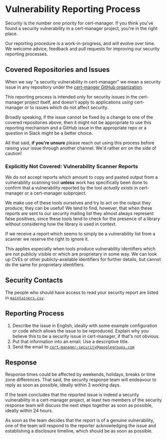 # Vulnerability Reporting Process

Security is the number one priority for cert-manager. If you think you've found a
security vulnerability in a cert-manager project, you're in the right place.

Our reporting procedure is a work-in-progress, and will evolve over time. We
welcome advice, feedback and pull requests for improving our security
reporting processes.

## Covered Repositories and Issues

When we say "a security vulnerability in cert-manager" we mean a security issue
in any repository under the [cert-manger GitHub organization](https://github.com/cert-manager/).

This reporting process is intended only for security issues in the cert-manager
project itself, and doesn't apply to applications _using_ cert-manager or to
issues which do not affect security.

Broadly speaking, if the issue cannot be fixed by a change to one of the covered
repositories above, then it might not be appropriate to use this reporting
mechanism and a GitHub issue in the appropriate repo or a question in Slack
might be a better choice.

All that said, **if you're unsure** please reach out using this process before
raising your issue through another channel. We'd rather err on the side of
caution!

### Explicitly Not Covered: Vulnerability Scanner Reports

We do not accept reports which amount to copy and pasted output from a vulnerability
scanning tool **unless** work has specifically been done to confirm that a vulnerability
reported by the tool _actually exists_ in cert-manager or a cert-manager subproject.

We make use of these tools ourselves and try to act on the output they produce; they
can be useful! We tend to find, however, that when these reports are sent to our security
mailing list they almost always represent false positives, since these tools tend to check
for the presence of a library without considering how the library is used in context.

If we receive a report which seems to simply be a vulnerability list from a scanner we
reserve the right to ignore it.

This applies especially when tools produce vulnerability identifiers which are not publicly
visible or which are proprietary in some way. We can look up CVEs or other publicly-available
identifiers for further details, but cannot do the same for proprietary identifiers.

## Security Contacts

The people who should have access to read your security report are listed in [`maintainers.csv`](/maintainers.csv).

## Reporting Process

1. Describe the issue in English, ideally with some example configuration or
   code which allows the issue to be reproduced. Explain why you believe this
   to be a security issue in cert-manager, if that's not obvious.
2. Put that information into an email. Use a descriptive title.
3. Send the email to [`cert-manager-security@googlegroups.com`](mailto:cert-manager-security@googlegroups.com)

## Response

Response times could be affected by weekends, holidays, breaks or time zone
differences. That said, the security response team will endeavour to reply as
soon as possible, ideally within 3 working days.

If the team concludes that the reported issue is indeed a security
vulnerability in a cert-manager project, at least two members of the security
response team will discuss the next steps together as soon as possible, ideally
within 24 hours.

As soon as the team decides that the report is of a genuine vulnerability,
one of the team will respond to the reporter acknowledging the issue and
establishing a disclosure timeline, which should be as soon as possible.
